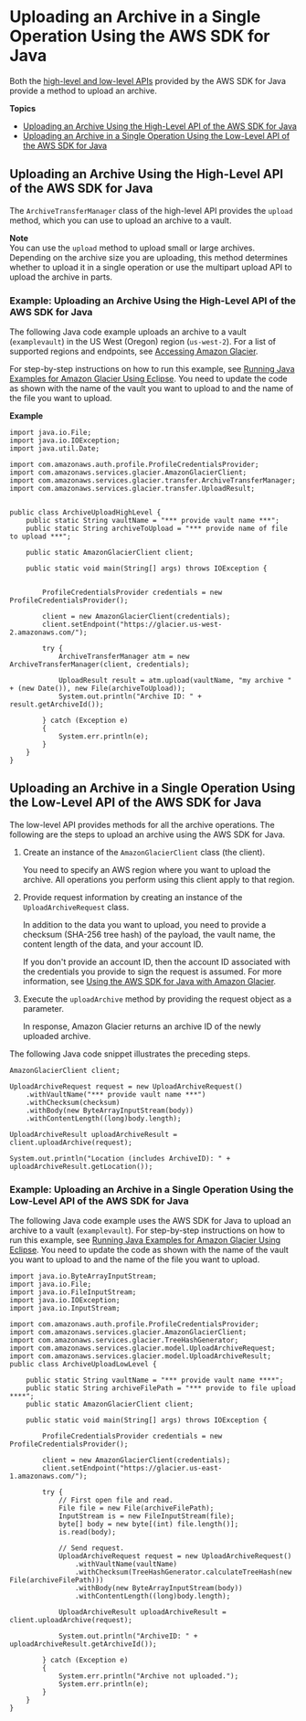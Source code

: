 # Uploading an Archive in a Single Operation Using the AWS SDK for Java<a name="uploading-an-archive-single-op-using-java"></a>

Both the [high\-level and low\-level APIs](using-aws-sdk.md) provided by the AWS SDK for Java provide a method to upload an archive\.

**Topics**
+ [Uploading an Archive Using the High\-Level API of the AWS SDK for Java](#uploading-an-archive-single-op-high-level-using-java)
+ [Uploading an Archive in a Single Operation Using the Low\-Level API of the AWS SDK for Java](#uploading-an-archive-single-op-low-level-using-java)

## Uploading an Archive Using the High\-Level API of the AWS SDK for Java<a name="uploading-an-archive-single-op-high-level-using-java"></a>

The `ArchiveTransferManager` class of the high\-level API provides the `upload` method, which you can use to upload an archive to a vault\.

**Note**  
You can use the `upload` method to upload small or large archives\. Depending on the archive size you are uploading, this method determines whether to upload it in a single operation or use the multipart upload API to upload the archive in parts\.

### Example: Uploading an Archive Using the High\-Level API of the AWS SDK for Java<a name="upload-archive-high-level-java-example"></a>

The following Java code example uploads an archive to a vault \(`examplevault`\) in the US West \(Oregon\) region \(`us-west-2`\)\. For a list of supported regions and endpoints, see [Accessing Amazon Glacier](amazon-glacier-accessing.md)\. 

For step\-by\-step instructions on how to run this example, see [Running Java Examples for Amazon Glacier Using Eclipse](using-aws-sdk-for-java.md#setting-up-and-testing-sdk-java)\. You need to update the code as shown with the name of the vault you want to upload to and the name of the file you want to upload\.

**Example**  

```
import java.io.File;
import java.io.IOException;
import java.util.Date;

import com.amazonaws.auth.profile.ProfileCredentialsProvider;
import com.amazonaws.services.glacier.AmazonGlacierClient;
import com.amazonaws.services.glacier.transfer.ArchiveTransferManager;
import com.amazonaws.services.glacier.transfer.UploadResult;


public class ArchiveUploadHighLevel {
    public static String vaultName = "*** provide vault name ***";
    public static String archiveToUpload = "*** provide name of file to upload ***";
    
    public static AmazonGlacierClient client;
    
    public static void main(String[] args) throws IOException {
        
        
    	ProfileCredentialsProvider credentials = new ProfileCredentialsProvider();
    	
        client = new AmazonGlacierClient(credentials);
        client.setEndpoint("https://glacier.us-west-2.amazonaws.com/");

        try {
            ArchiveTransferManager atm = new ArchiveTransferManager(client, credentials);
            
            UploadResult result = atm.upload(vaultName, "my archive " + (new Date()), new File(archiveToUpload));
            System.out.println("Archive ID: " + result.getArchiveId());
            
        } catch (Exception e)
        {
            System.err.println(e);
        }
    }
}
```

## Uploading an Archive in a Single Operation Using the Low\-Level API of the AWS SDK for Java<a name="uploading-an-archive-single-op-low-level-using-java"></a>

The low\-level API provides methods for all the archive operations\. The following are the steps to upload an archive using the AWS SDK for Java\.

1. Create an instance of the `AmazonGlacierClient` class \(the client\)\. 

   You need to specify an AWS region where you want to upload the archive\. All operations you perform using this client apply to that region\. 

1. Provide request information by creating an instance of the `UploadArchiveRequest` class\.

   In addition to the data you want to upload, you need to provide a checksum \(SHA\-256 tree hash\) of the payload, the vault name, the content length of the data, and your account ID\. 

   If you don't provide an account ID, then the account ID associated with the credentials you provide to sign the request is assumed\. For more information, see [Using the AWS SDK for Java with Amazon Glacier](using-aws-sdk-for-java.md)\. 

1. Execute the `uploadArchive` method by providing the request object as a parameter\. 

   In response, Amazon Glacier returns an archive ID of the newly uploaded archive\. 

The following Java code snippet illustrates the preceding steps\. 

```
AmazonGlacierClient client;

UploadArchiveRequest request = new UploadArchiveRequest()
    .withVaultName("*** provide vault name ***")
    .withChecksum(checksum)
    .withBody(new ByteArrayInputStream(body))
    .withContentLength((long)body.length);

UploadArchiveResult uploadArchiveResult = client.uploadArchive(request);

System.out.println("Location (includes ArchiveID): " + uploadArchiveResult.getLocation());
```

### Example: Uploading an Archive in a Single Operation Using the Low\-Level API of the AWS SDK for Java<a name="uploding-single-archive-using-java-example"></a>

The following Java code example uses the AWS SDK for Java to upload an archive to a vault \(`examplevault`\)\. For step\-by\-step instructions on how to run this example, see [Running Java Examples for Amazon Glacier Using Eclipse](using-aws-sdk-for-java.md#setting-up-and-testing-sdk-java)\. You need to update the code as shown with the name of the vault you want to upload to and the name of the file you want to upload\.

```
import java.io.ByteArrayInputStream;
import java.io.File;
import java.io.FileInputStream;
import java.io.IOException;
import java.io.InputStream;

import com.amazonaws.auth.profile.ProfileCredentialsProvider;
import com.amazonaws.services.glacier.AmazonGlacierClient;
import com.amazonaws.services.glacier.TreeHashGenerator;
import com.amazonaws.services.glacier.model.UploadArchiveRequest;
import com.amazonaws.services.glacier.model.UploadArchiveResult;
public class ArchiveUploadLowLevel {

    public static String vaultName = "*** provide vault name ****";
    public static String archiveFilePath = "*** provide to file upload ****";
    public static AmazonGlacierClient client;
    
    public static void main(String[] args) throws IOException {
    	
    	ProfileCredentialsProvider credentials = new ProfileCredentialsProvider();

        client = new AmazonGlacierClient(credentials);
        client.setEndpoint("https://glacier.us-east-1.amazonaws.com/");

        try {
            // First open file and read.
            File file = new File(archiveFilePath);
            InputStream is = new FileInputStream(file); 
            byte[] body = new byte[(int) file.length()];
            is.read(body);
                                    
            // Send request.
            UploadArchiveRequest request = new UploadArchiveRequest()
                .withVaultName(vaultName)
                .withChecksum(TreeHashGenerator.calculateTreeHash(new File(archiveFilePath))) 
                .withBody(new ByteArrayInputStream(body))
                .withContentLength((long)body.length);
            
            UploadArchiveResult uploadArchiveResult = client.uploadArchive(request);
            
            System.out.println("ArchiveID: " + uploadArchiveResult.getArchiveId());
            
        } catch (Exception e)
        {
            System.err.println("Archive not uploaded.");
            System.err.println(e);
        }
    }
}
```